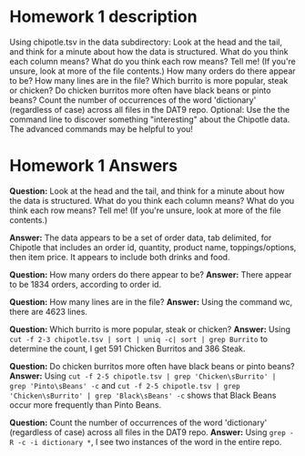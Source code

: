 # Homework 1 description

Using chipotle.tsv in the data subdirectory:
Look at the head and the tail, and think for a minute about how the data is structured. What do you think each column means? What do you think each row means? Tell me! (If you're unsure, look at more of the file contents.)
How many orders do there appear to be?
How many lines are in the file?
Which burrito is more popular, steak or chicken?
Do chicken burritos more often have black beans or pinto beans?
Count the number of occurrences of the word 'dictionary' (regardless of case) across all files in the DAT9 repo.
Optional: Use the the command line to discover something "interesting" about the Chipotle data. The advanced commands may be helpful to you!

# Homework 1 Answers
**Question:** Look at the head and the tail, and think for a minute about how the data is structured. What do you think each column means? What do you think each row means? Tell me! (If you're unsure, look at more of the file contents.)

**Answer:** The data appears to be a set of order data, tab delimited, for Chipotle that includes an order id, quantity, product name, toppings/options, then item price. It appears to include both drinks and food.

**Question:** How many orders do there appear to be? 
**Answer:** There appear to be 1834 orders, according to order id.

**Question:** How many lines are in the file?
**Answer:** Using the command wc, there are 4623 lines. 

**Question:** Which burrito is more popular, steak or chicken?
**Answer:** Using `cut -f 2-3 chipotle.tsv | sort | uniq -c| sort | grep Burrito` to determine the count, I get 591 Chicken Burritos and 386 Steak.

**Question:** Do chicken burritos more often have black beans or pinto beans?
**Answer:** Using `cut -f 2-5 chipotle.tsv | grep 'Chicken\sBurrito' | grep 'Pinto\sBeans' -c` and `cut -f 2-5 chipotle.tsv | grep 'Chicken\sBurrito' | grep 'Black\sBeans' -c` shows that Black Beans occur more frequently than Pinto Beans.

**Question:** Count the number of occurrences of the word 'dictionary' (regardless of case) across all files in the DAT9 repo.
**Answer:** Using `grep -R -c -i dictionary *`, I see two instances of the word in the entire repo.





